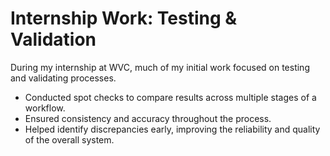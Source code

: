 # Internship Work: Testing & Validation

During my internship at WVC, much of my initial work focused on testing and validating processes.

- Conducted spot checks to compare results across multiple stages of a workflow.
- Ensured consistency and accuracy throughout the process.
- Helped identify discrepancies early, improving the reliability and quality of the overall system.
